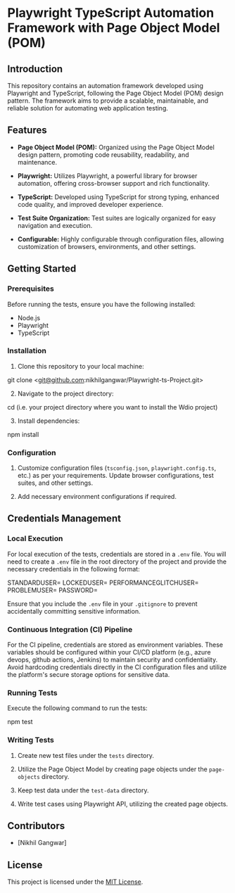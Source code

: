 # Playwright TypeScript Automation Framework with Page Object Model (POM)

## Introduction

This repository contains an automation framework developed using Playwright and TypeScript, following the Page Object Model (POM) design pattern. The framework aims to provide a scalable, maintainable, and reliable solution for automating web application testing.

## Features

- **Page Object Model (POM):** Organized using the Page Object Model design pattern, promoting code reusability, readability, and maintenance.

- **Playwright:** Utilizes Playwright, a powerful library for browser automation, offering cross-browser support and rich functionality.

- **TypeScript:** Developed using TypeScript for strong typing, enhanced code quality, and improved developer experience.

- **Test Suite Organization:** Test suites are logically organized for easy navigation and execution.

- **Configurable:** Highly configurable through configuration files, allowing customization of browsers, environments, and other settings.

## Getting Started

### Prerequisites

Before running the tests, ensure you have the following installed:

- Node.js
- Playwright
- TypeScript

### Installation

1. Clone this repository to your local machine:

git clone <git@github.com:nikhilgangwar/Playwright-ts-Project.git>

2. Navigate to the project directory:

cd <project-directory> (i.e. your project directory where you want to install the Wdio project)

3. Install dependencies:

npm install

### Configuration

1. Customize configuration files (`tsconfig.json`, `playwright.config.ts`, etc.) as per your requirements. Update browser configurations, test suites, and other settings.

2. Add necessary environment configurations if required.

## Credentials Management

### Local Execution

For local execution of the tests, credentials are stored in a `.env` file. You will need to create a `.env` file in the root directory of the project and provide the necessary credentials in the following format:

STANDARDUSER=
LOCKEDUSER=
PERFORMANCEGLITCHUSER=
PROBLEMUSER=
PASSWORD=

Ensure that you include the `.env` file in your `.gitignore` to prevent accidentally committing sensitive information.

### Continuous Integration (CI) Pipeline

For the CI pipeline, credentials are stored as environment variables. These variables should be configured within your CI/CD platform (e.g., azure devops, github actions, Jenkins) to maintain security and confidentiality. Avoid hardcoding credentials directly in the CI configuration files and utilize the platform's secure storage options for sensitive data.

### Running Tests

Execute the following command to run the tests:

npm test

### Writing Tests

1. Create new test files under the `tests` directory.

2. Utilize the Page Object Model by creating page objects under the `page-objects` directory.

3. Keep test data under the `test-data` directory.

4. Write test cases using Playwright API, utilizing the created page objects.

## Contributors

- [Nikhil Gangwar]

## License

This project is licensed under the [MIT License](LICENSE).
